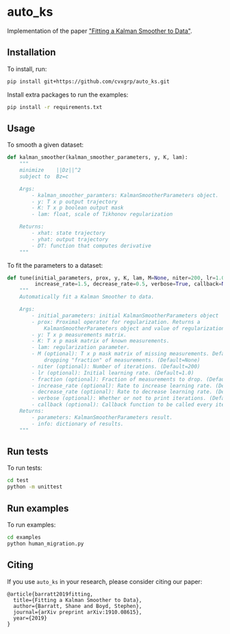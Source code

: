 # auto_ks

Implementation of the paper ["Fitting a Kalman Smoother to Data"](http://web.stanford.edu/~boyd/papers/auto_ks.html).

## Installation

To install, run:
```bash
pip install git+https://github.com/cvxgrp/auto_ks.git
```

Install extra packages to run the examples:
```bash
pip install -r requirements.txt
```

## Usage

To smooth a given dataset:
```python
def kalman_smoother(kalman_smoother_parameters, y, K, lam):
    """
    minimize    ||Dz||^2
    subject to  Bz=c

    Args:
        - kalman_smoother_paramters: KalmanSmootherParameters object.
        - y: T x p output trajectory
        - K: T x p boolean output mask
        - lam: float, scale of Tikhonov regularization

    Returns:
        - xhat: state trajectory
        - yhat: output trajectory
        - DT: function that computes derivative
    """
```

To fit the parameters to a dataset:
```python
def tune(initial_parameters, prox, y, K, lam, M=None, niter=200, lr=1.0, fraction=0.5,
         increase_rate=1.5, decrease_rate=0.5, verbose=True, callback=None):
    """
    Automatically fit a Kalman Smoother to data.

    Args:
        - initial_parameters: initial KalmanSmootherParameters object
        - prox: Proximal operator for regularization. Returns a
            KalmanSmootherParameters object and value of regularization.
        - y: T x p measurements matrix.
        - K: T x p mask matrix of known measurements.
        - lam: regularization parameter.
        - M (optional): T x p mask matrix of missing measurements. Defaults to
            dropping "fraction" of measurements. (Default=None)
        - niter (optional): Number of iterations. (Default=200)
        - lr (optional): Initial learning rate. (Default=1.0)
        - fraction (optional): Fraction of measurements to drop. (Default=0.5)
        - increase_rate (optional): Rate to increase learning rate. (Default=1.5)
        - decrease_rate (optional): Rate to decrease learning rate. (Default=0.5)
        - verbose (optional): Whether or not to print iterations. (Default=True)
        - callback (optional): Callback function to be called every iteration. (Default=None)
    Returns:
        - parameters: KalmanSmootherParameters result.
        - info: dictionary of results.
    """
```

## Run tests

To run tests:
```bash
cd test
python -m unittest
```

## Run examples
To run examples:
```bash
cd examples
python human_migration.py
```

## Citing
If you use `auto_ks` in your research, please consider citing our paper:
```
@article{barratt2019fitting,
  title={Fitting a Kalman Smoother to Data},
  author={Barratt, Shane and Boyd, Stephen},
  journal={arXiv preprint arXiv:1910.08615},
  year={2019}
}
```
